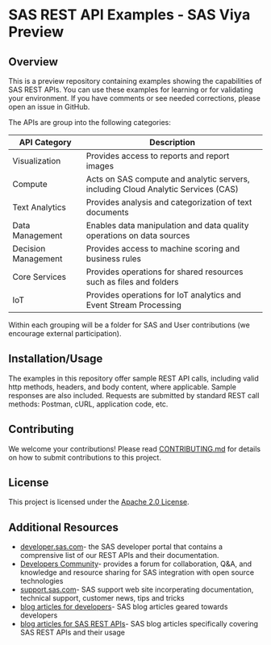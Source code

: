#  SAS REST API Examples - SAS Viya Preview
## Overview
This is a preview repository containing examples showing the capabilities of SAS REST APIs. You can use these examples for learning or for validating your environment. If you have comments or see needed corrections, please open an issue in GitHub. 

The APIs are group into the following categories:

| API Category        | Description                                                                       |
|---------------------|-----------------------------------------------------------------------------------|
| Visualization       | Provides access to reports and report images                                      |
| Compute             | Acts on SAS compute and analytic servers, including Cloud Analytic Services (CAS) | 
| Text Analytics      | Provides analysis and categorization of text documents                            | 
| Data Management     | Enables data manipulation and data quality operations on data sources             | 
| Decision Management | Provides access to machine scoring and business rules                             | 
| Core Services       | Provides operations for shared resources such as files and folders                ||
| IoT                 | Provides operations for IoT analytics and Event Stream Processing                 ||

Within each grouping will be a folder for SAS and User contributions (we encourage external participation).


## Installation/Usage
The examples in this repository offer sample REST API calls, including valid http methods, headers, and body content, where applicable. Sample responses are also included. Requests are submitted by standard REST call methods: Postman, cURL, application code, etc.

## [](#contributing)Contributing

We welcome your contributions! Please read [CONTRIBUTING.md](https://github.com/sassoftware/devsascom-rest-api-samples/blob/master/CONTRIBUTING.md) for details on how to submit contributions to this project.

## [](#license)License

This project is licensed under the [Apache 2.0 License](https://github.com/sassoftware/devsascom-rest-api-samples/blob/master/LICENSE).

## Additional Resources
- [developer.sas.com](https://developer.sas.com/home.html)- the SAS developer portal that contains a comprensive list of our REST APIs and their documentation.
- [Developers Community](https://communities.sas.com/t5/Developers/bd-p/developers)- provides a forum for collaboration, Q&A, and knowledge and resource sharing for SAS integration with open source technologies
- [support.sas.com](https://support.sas.com/en/support-home.html)- SAS support web site incorperating documentation, technical support, customer news, tips and tricks
- [blog articles for developers](https://blogs.sas.com/content/tag/developers/)- SAS blog articles geared towards developers
- [blog articles for SAS REST APIs](https://blogs.sas.com/content/tag/rest-apis/)- SAS blog articles specifically covering SAS REST APIs and their usage

